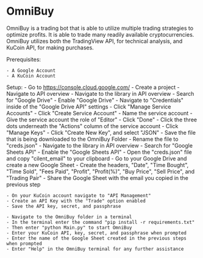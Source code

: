 # OmniBuy
 OmniBuy is a trading bot that is able to utilize multiple trading strategies to optimize profits. It is able to trade many readily available cryptocurrencies. OmniBuy utilizes both the TradingView API, for technical analysis, and KuCoin API, for making purchases. 
 
Prerequisites:

    - A Google Account
    - A KuCoin Account

Setup:
    - Go to https://console.cloud.google.com/
    - Create a project
    - Navigate to API overview
    - Navigate to the library in API overview
    - Search for "Google Drive"
    - Enable "Google Drive"
    - Navigate to "Credentials" inside of the "Google Drive API" settings
    - Click "Manage Service Accounts"
    - Click "Create Service Account"
    - Name the service account
    - Give the service account the role of "Editor"
    - Click "Done"
    - Click the three dots underneath the "Actions" column of the service account
    - Click "Manage Keys"
    - Click "Create New Key", and select "JSON"
    - Save the file that is being downloaded to the OmniBuy Folder
    - Rename the file to "creds.json"
    - Navigate to the library in API overview
    - Search for "Google Sheets API"
    - Enable the "Google Sheets API"
    - Open the "creds.json" file and copy "cilent_email" to your clipboard
    - Go to your Google Drive and create a new Google Sheet
    - Create the headers, "Date", "Time Bought", "Time Sold", "Fees Paid", "Profit", "Profit(%)", "Buy Price", 
      "Sell Price", and "Trading Pair"
    - Share the Google Sheet with the email you copied in the previous step
    
    - On your KuCoin account navigate to "API Management"
    - Create an API Key with the "Trade" option enabled
    - Save the API key, secret, and passphrase 
    
    - Navigate to the OmniBuy folder in a terminal
    - In the terminal enter the command "pip install -r requirements.txt"
    - Then enter "python Main.py" to start OmniBuy
    - Enter your KuCoin API, key, secret, and passphrase when prompted
    - Enter the name of the Google Sheet created in the previous steps when prompted
    - Enter "Help" in the OmniBuy terminal for any further assistance

